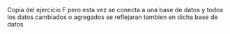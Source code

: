 Copia del ejercicio F pero esta vez se conecta a una base de datos y todos los datos cambiados o agregados se reflejaran tambien en dicha base de datos